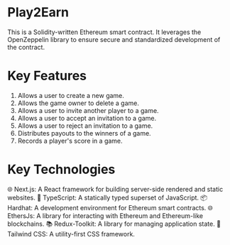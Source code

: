 # Play2Earn
This is a Solidity-written Ethereum smart contract. It leverages the OpenZeppelin library to ensure secure and standardized development of the contract.

# Key Features
1. Allows a user to create a new game.
2. Allows the game owner to delete a game.
3. Allows a user to invite another player to a game.
4. Allows a user to accept an invitation to a game.
5. Allows a user to reject an invitation to a game.
6. Distributes payouts to the winners of a game.
7. Records a player's score in a game.

# Key Technologies
🌐 Next.js: A React framework for building server-side rendered and static websites.
📘 TypeScript: A statically typed superset of JavaScript.
📦 Hardhat: A development environment for Ethereum smart contracts.
🌐 EthersJs: A library for interacting with Ethereum and Ethereum-like blockchains.
📚 Redux-Toolkit: A library for managing application state.
🎨 Tailwind CSS: A utility-first CSS framework.

